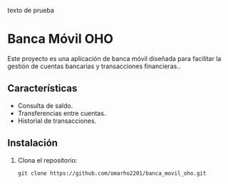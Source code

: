 texto de prueba 


# Banca Móvil OHO

Este proyecto es una aplicación de banca móvil diseñada para facilitar la gestión de cuentas bancarias y transacciones financieras..

## Características
- Consulta de saldo.
- Transferencias entre cuentas.
- Historial de transacciones.

## Instalación
1. Clona el repositorio:
   ```bas
   git clone https://github.com/omarho2201/banca_movil_oho.git

